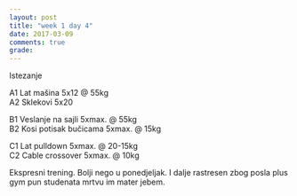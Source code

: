 ```yaml
---
layout: post
title: "week 1 day 4"
date: 2017-03-09
comments: true
grade:
---
```


Istezanje

A1 Lat mašina 5x12 @ 55kg  
A2 Sklekovi 5x20  

B1 Veslanje na sajli 5xmax. @ 55kg  
B2 Kosi potisak bučicama 5xmax. @ 15kg   

C1 Lat pulldown 5xmax. @ 20-15kg  
C2 Cable crossover 5xmax. @ 10kg  

Ekspresni trening. Bolji nego u ponedjeljak. I dalje rastresen zbog posla plus gym pun studenata mrtvu im mater jebem. 
